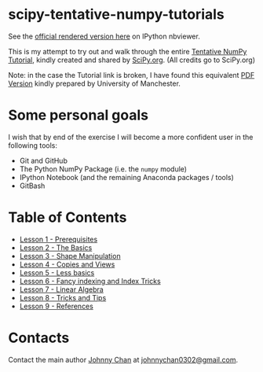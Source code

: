 # scipy-tentative-numpy-tutorials

See the [official rendered version here](http://nbviewer.ipython.org/github/Atlas7/scipy-tentative-numpy-tutorials/blob/master/tentative-numpy-tutorial.ipynb) on IPython nbviewer.

This is my attempt to try out and walk through the entire [Tentative NumPy Tutorial](http://wiki.scipy.org/Tentative_NumPy_Tutorial#head-d3f8e5fe9b903f3c3b2a5c0dfceb60d71602cf93), kindly created and shared by [SciPy.org](http://scipy.org).  (All credits go to SciPy.org)

Note: in the case the Tutorial link is broken, I have found this equivalent [PDF Version](http://www.cs.man.ac.uk/~barry/mydocs/MyCOMP28512/MS15_Notes/PyRefs/Tentative_NumPy_Tutorial.pdf) kindly prepared by University of Manchester.

# Some personal goals

I wish that by end of the exercise I will become a more confident user in the following tools:

- Git and GitHub
- The Python NumPy Package (i.e. the `numpy` module)
- IPython Notebook (and the remaining Anaconda packages / tools)
- GitBash

# Table of Contents

- [Lesson 1 - Prerequisites](./lesson-1-prerequisities/lesson-1-prerequisites.ipynb)
- [Lesson 2 - The Basics](./lesson-2-the-basics/lesson-2-the-basics.ipynb)
- [Lesson 3 - Shape Manipulation](./lesson-3-shape-manipulation/lesson-3-shape-manipulation.ipynb)
- [Lesson 4 - Copies and Views](./lesson-4-copies-and-views/lesson-4-copies-and-views.ipynb)
- [Lesson 5 - Less basics](./lesson-5-less-basics/lesson-5-less-basics.ipynb)
- [Lesson 6 - Fancy indexing and Index Tricks](./lesson-6-fancy-indexing-and-index-tricks/lesson-6-fancy-indexing-and-index-tricks.ipynb)
- [Lesson 7 - Linear Algebra](./lesson-7-linear-algebra/lesson-7-linear-algebra.ipynb)
- [Lesson 8 - Tricks and Tips](./lesson-8-tricks-and-tips/lesson-8-tricks-and-tips.ipynb)
- [Lesson 9 - References](./lesson-9-references/lesson-9-references.ipynb)


# Contacts

Contact the main author [Johnny Chan](https://github.com/Atlas7) at [johnnychan0302@gmail.com](mailto:johnnychan0302@gmail.com).